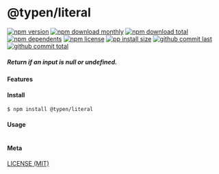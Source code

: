 # @typen/literal

[![npm version][badge-npm-version]][url-npm]
[![npm download monthly][badge-npm-download-monthly]][url-npm]
[![npm download total][badge-npm-download-total]][url-npm]
[![npm dependents][badge-npm-dependents]][url-github]
[![npm license][badge-npm-license]][url-npm]
[![pp install size][badge-pp-install-size]][url-pp]
[![github commit last][badge-github-last-commit]][url-github]
[![github commit total][badge-github-commit-count]][url-github]

[//]: <> (Shields)
[badge-npm-version]: https://flat.badgen.net/npm/v/@typen/literal
[badge-npm-download-monthly]: https://flat.badgen.net/npm/dm/@typen/literal
[badge-npm-download-total]:https://flat.badgen.net/npm/dt/@typen/literal
[badge-npm-dependents]: https://flat.badgen.net/npm/dependents/@typen/literal
[badge-npm-license]: https://flat.badgen.net/npm/license/@typen/literal
[badge-pp-install-size]: https://flat.badgen.net/packagephobia/install/@typen/literal
[badge-github-last-commit]: https://flat.badgen.net/github/last-commit/hoyeungw/typen
[badge-github-commit-count]: https://flat.badgen.net/github/commits/hoyeungw/typen

[//]: <> (Link)
[url-npm]: https://npmjs.org/package/@typen/literal
[url-pp]: https://packagephobia.now.sh/result?p=@typen/literal
[url-github]: https://github.com/hoyeungw/typen

##### Return if an input is null or undefined.

#### Features

#### Install
```console
$ npm install @typen/literal
```

#### Usage
```js
```

#### Meta
[LICENSE (MIT)](LICENSE)
